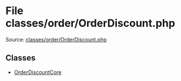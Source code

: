 File classes/order/OrderDiscount.php
=========

Source: [classes/order/OrderDiscount.php](https://github.com/PrestaShop/PrestaShop/blob/1.6.1.1/classes/order/OrderDiscount.php)


Classes
-------

* [OrderDiscountCore](class.OrderDiscountCore.md)


